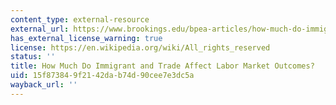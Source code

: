 ```yaml
---
content_type: external-resource
external_url: https://www.brookings.edu/bpea-articles/how-much-do-immigration-and-trade-affect-labor-market-outcomes/
has_external_license_warning: true
license: https://en.wikipedia.org/wiki/All_rights_reserved
status: ''
title: How Much Do Immigrant and Trade Affect Labor Market Outcomes?
uid: 15f87384-9f21-42da-b74d-90cee7e3dc5a
wayback_url: ''
---
```

